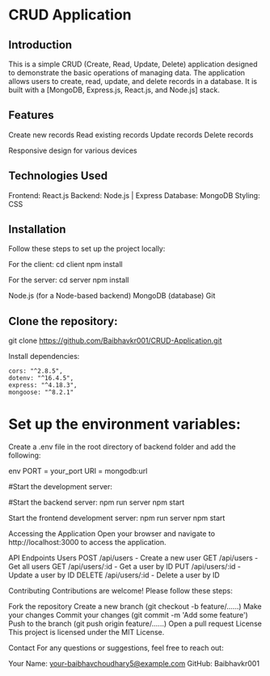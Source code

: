 # CRUD Application

## Introduction
This is a simple CRUD (Create, Read, Update, Delete) application designed to demonstrate the basic operations of managing data. The application allows users to create, read, update, and delete records in a database. It is built with a [MongoDB, Express.js, React.js, and Node.js] stack.

## Features
Create new records
Read existing records
Update records
Delete records

Responsive design for various devices

## Technologies Used
Frontend: React.js
Backend: Node.js | Express
Database: MongoDB
Styling: CSS

## Installation
Follow these steps to set up the project locally:

For the client:
cd client
npm install

For the server:
cd server
npm install

Node.js (for a Node-based backend)
MongoDB (database)
Git

## Clone the repository:

git clone https://github.com/Baibhavkr001/CRUD-Application.git

Install dependencies:

    cors: "^2.8.5",
    dotenv: "^16.4.5",
    express: "^4.18.3",
    mongoose: "^8.2.1"

# Set up the environment variables:
Create a .env file in the root directory of backend folder and add the following:

env
PORT  = your_port
URI = mongodb:url

#Start the development server:

#Start the backend server:
npm run server
npm start

Start the frontend development server:
npm run server
npm start

Accessing the Application
Open your browser and navigate to http://localhost:3000 to access the application.

API Endpoints
Users
POST /api/users - Create a new user
GET /api/users - Get all users
GET /api/users/:id - Get a user by ID
PUT /api/users/:id - Update a user by ID
DELETE /api/users/:id - Delete a user by ID


Contributing
Contributions are welcome! Please follow these steps:

Fork the repository
Create a new branch (git checkout -b feature/......)
Make your changes
Commit your changes (git commit -m 'Add some feature')
Push to the branch (git push origin feature/......)
Open a pull request
License
This project is licensed under the MIT License.

Contact
For any questions or suggestions, feel free to reach out:

Your Name: your-baibhavchoudhary5@example.com
GitHub: Baibhavkr001
